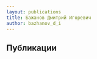 ```yaml
---
layout: publications
title: Бажанов Дмитрий Игоревич
author: bazhanov_d_i
---
```


Публикации
----------
